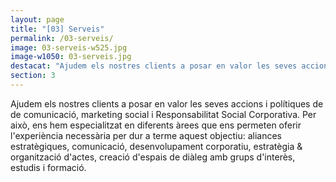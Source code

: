 ```yaml
---
layout: page
title: "[03] Serveis"
permalink: /03-serveis/
image: 03-serveis-w525.jpg
image-w1050: 03-serveis.jpg
destacat: "Ajudem els nostres clients a posar en valor les seves accions i polítiques de comunicació, marketing social i de Responsabilitat Social Corporativa."
section: 3
---
```


Ajudem els nostres clients a posar en valor les seves accions i polítiques de de comunicació, marketing social i Responsabilitat Social Corporativa. Per això, ens hem especialitzat en diferents àrees que ens permeten oferir l'experiència necessària per dur a terme aquest objectiu: aliances estratègiques, comunicació, desenvolupament corporatiu, estratègia & organització d'actes, creació d'espais de diàleg amb grups d'interès, estudis i formació. 